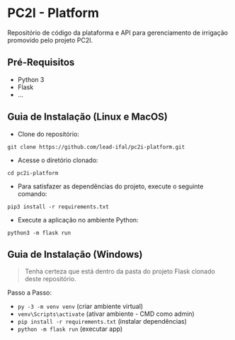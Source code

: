 # PC2I - Platform
Repositório de código da plataforma e API para gerenciamento de irrigação promovido pelo projeto PC2I.

## Pré-Requisitos
- Python 3
- Flask
- ...

## Guia de Instalação (Linux e MacOS)
- Clone do repositório:

```git clone https://github.com/lead-ifal/pc2i-platform.git```

- Acesse o diretório clonado:

```cd pc2i-platform```

- Para satisfazer as dependências do projeto, execute o seguinte comando:

```pip3 install -r requirements.txt```

- Execute a aplicação no ambiente Python:
  
```python3 -m flask run```

## Guia de Instalação (Windows)
> Tenha certeza que está dentro da pasta do projeto Flask clonado deste repositório.

Passo a Passo:
- `py -3 -m venv venv` (criar ambiente virtual)
- `venv\Scripts\activate` (ativar ambiente - CMD como admin)
- `pip install -r requirements.txt` (instalar dependências)
- `python -m flask run` (executar app)
